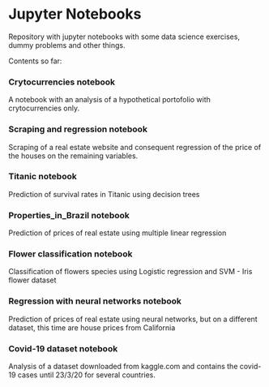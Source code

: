 # Jupyter Notebooks 

Repository with jupyter notebooks with some data science exercises, dummy problems and other things.

Contents so far:

### Crytocurrencies notebook
A notebook with an analysis of a hypothetical portofolio with crytocurrencies only.

### Scraping and regression notebook 
Scraping of a real estate website and consequent regression of the price of the houses on the remaining variables.


### Titanic notebook 
Prediction of survival rates in Titanic using decision trees


### Properties_in_Brazil notebook 

Prediction of prices of real estate using multiple linear regression

### Flower classification notebook 
Classification of flowers species using Logistic regression and SVM - Iris flower dataset


### Regression with neural networks notebook 
Prediction of prices of real estate using neural networks, but on a different dataset, this time are house prices from California


### Covid-19 dataset notebook  
Analysis of a dataset downloaded from kaggle.com and contains the covid-19 cases until 23/3/20 for several countries.
